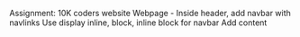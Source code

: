 Assignment:
10K coders website
Webpage - 
Inside header, add navbar with navlinks
Use display inline, block, inline block for navbar
Add content